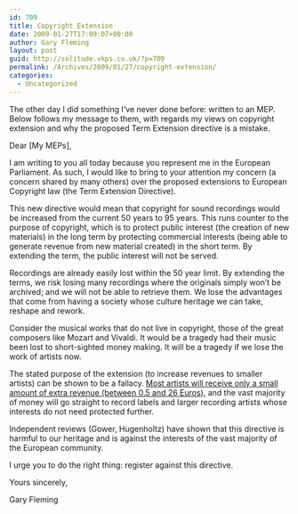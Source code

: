 ```yaml
---
id: 709
title: Copyright Extension
date: 2009-01-27T17:09:07+00:00
author: Gary Fleming
layout: post
guid: http://solitude.vkps.co.uk/?p=709
permalink: /Archives/2009/01/27/copyright-extension/
categories:
  - Uncategorized
---
```

The other day I did something I&#8217;ve never done before: written to an MEP. Below follows my message to them, with regards my views on copyright extension and why the proposed Term Extension directive is a mistake.

Dear [My MEPs],

I am writing to you all today because you represent me in the European Parliament. As such, I would like to bring to your attention my concern (a concern shared by many others) over the proposed extensions to European Copyright law (the Term Extension Directive).

This new directive would mean that copyright for sound recordings would be increased from the current 50 years to 95 years. This runs counter to the purpose of copyright, which is to protect public interest (the creation of new materials) in the long term by protecting commercial interests (being able to generate revenue from new material created) in the short term. By extending the term, the public interest will not be served.

Recordings are already easily lost within the 50 year limit. By extending the terms, we risk losing many recordings where the originals simply won&#8217;t be archived; and we will not be able to retrieve them. We lose the advantages that come from having a society whose culture heritage we can take, reshape and rework.

Consider the musical works that do not live in copyright, those of the great composers like Mozart and Vivaldi. It would be a tragedy had their music been lost to short-sighted money making. It will be a tragedy if we lose the work of artists now.

The stated purpose of the extension (to increase revenues to smaller artists) can be shown to be a fallacy. [Most artists will receive only a small amount of extra revenue (between 0.5 and 26 Euros)](http://www.openrightsgroup.org/uploads/080829_ukipo_ectermextension.pdf), and the vast majority of money will go straight to record labels and larger recording artists whose interests do not need protected further.

Independent reviews (Gower, Hugenholtz) have shown that this directive is harmful to our heritage and is against the interests of the vast majority of the European community.

I urge you to do the right thing: register against this directive.

Yours sincerely,
  
Gary Fleming